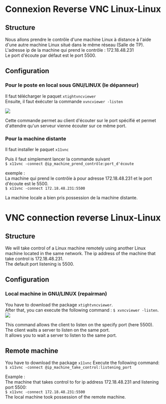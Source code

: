 # Connexion Reverse VNC Linux-Linux

## Structure
Nous allons prendre le contrôle d'une machine Linux à distance à l'aide d'une autre machine Linux situé dans le même réseau (Salle de TP).  
L'adresse ip de la machine qui prend le contrôle : 172.18.48.231  
Le port d'écoute par défaut est le port 5500.

## Configuration


### Pour le poste en local sous GNU/LINUX (le dépanneur)

Il faut télécharger le paquet `xtightvncviewer`  
Ensuite, il faut éxécuter la commande `xvncviewer -listen` 

![](http://nsa38.casimages.com/img/2017/03/08//170308023124150996.png)

Cette commande permet au client d'écouter sur le port spécifié et permet d'attendre qu'un serveur vienne écouter sur ce même port.

### Pour la machine distante

Il faut installer le paquet `x11vnc`

Puis il faut simplement lancer la commande suivant  
`$ x11vnc -connect @ip_machine_prend_contrôle:port_d'écoute`

exemple :  
La machine qui prend le contrôle à pour adresse 172.18.48.231 et le port d'écoute est le 5500.  
`$ x11vnc -connect 172.18.48.231:5500`

La machine locale a bien pris possession de la machine distante.

## 

# VNC connection reverse Linux-Linux
## Structure

We will take control of a Linux machine remotely using another Linux machine located in the same network.
The ip address of the machine that take control is 172.18.48.231.  
The default port listening is 5500.  

## Configuration  
### Local machine in GNU/LINUX (repairman)  
You have to download the package `xtightvncviewer`.  
After that, you can execute the following command : `$ xvncviewer -listen`.  
![](http://nsa38.casimages.com/img/2017/03/08//170308023124150996.png)  

This command allows the client to listen on the specify port (here 5500). The client waits a server to listen on the same port.  
It allows you to wait a server to listen to the same port.

## Remote machine

You have to download the package `x11vnc`
Execute the following command:  
`$ x11vnc -connect @ip_machine_take_control:listening_port`  

Example :  
The machine that takes control to for ip address 172.18.48.231 and listening port 5500:  
`$ x11vnc -connect 172.18.48.231:5500`  
The local machine took possession of the remote machine.  

 

